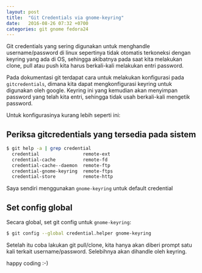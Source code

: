 ```yaml
---
layout: post
title:  "Git Credentials via gnome-keyring"
date:   2016-08-26 07:32 +0700
categories: git gnome fedora24 
---
```



Git credentials yang sering digunakan untuk menghandle username/password di linux sepertinya tidak otomatis terkoneksi dengan keyring yang ada di OS, sehingga akibatnya pada saat kita melakukan clone, pull atau push kita harus berkali-kali melakukan entri password.

Pada dokumentasi git terdapat cara untuk melakukan konfigurasi pada `gitcredentials`, dimana kita dapat mengkonfigurasi  keyring untuk digunakan oleh google. Keyring ini yang kemudian akan menyimpan password yang telah kita entri, sehingga tidak usah berkali-kali mengetik password.

Untuk konfigurasinya kurang lebih seperti ini:

## Periksa gitcredentials yang tersedia pada sistem

```bash
$ git help -a | grep credential
  credential                remote-ext
  credential-cache          remote-fd
  credential-cache--daemon  remote-ftp
  credential-gnome-keyring  remote-ftps
  credential-store          remote-http
```

Saya sendiri menggunakan `gnome-keyring` untuk default credential

## Set config global 

Secara global, set git config untuk `gnome-keyring`:

```bash
$ git config --global credential.helper gnome-keyring
```

Setelah itu coba lakukan git pull/clone, kita hanya akan diberi prompt satu kali terkait username/password. Selebihnya akan dihandle oleh keyring.


happy coding :-)



